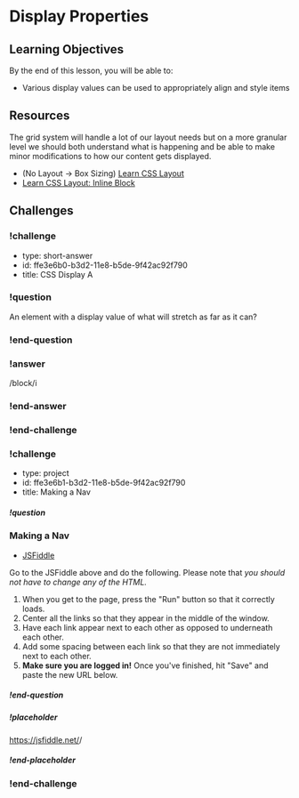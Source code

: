 # Display Properties

## Learning Objectives

By the end of this lesson, you will be able to:

* Various display values can be used to appropriately align and style items

## Resources

The grid system will handle a lot of our layout needs but on a more granular level we should both understand what is happening and be able to make minor modifications to how our content gets displayed.

* (No Layout -> Box Sizing) [Learn CSS Layout](http://learnlayout.com/no-layout.html)
* [Learn CSS Layout: Inline Block](http://learnlayout.com/inline-block.html)

## Challenges

<!-- Question -->

### !challenge

* type: short-answer
* id: ffe3e6b0-b3d2-11e8-b5de-9f42ac92f790
* title: CSS Display A

### !question

An element with a display value of what will stretch as far as it can?

### !end-question

### !answer

/block/i

### !end-answer

### !end-challenge

<!-- Question -->

### !challenge

* type: project
* id: ffe3e6b1-b3d2-11e8-b5de-9f42ac92f790
* title: Making a Nav

##### !question

### Making a Nav

* [JSFiddle](https://jsfiddle.net/gh/get/library/pure/gSchool/g67_fiddles/tree/master/css-display)

Go to the JSFiddle above and do the following. Please note that _you should not have to change any of the HTML._

1. When you get to the page, press the "Run" button so that it correctly loads.
1. Center all the links so that they appear in the middle of the window.
1. Have each link appear next to each other as opposed to underneath each other.
1. Add some spacing between each link so that they are not immediately next to each other.
1. **Make sure you are logged in!** Once you've finished, hit "Save" and paste the new URL below.

##### !end-question

##### !placeholder

https://jsfiddle.net/<username>/<fiddle-id>

##### !end-placeholder

### !end-challenge
